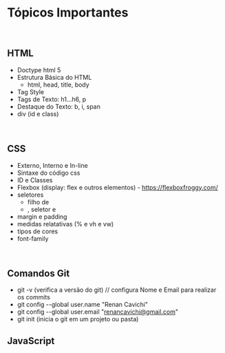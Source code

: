 # Tópicos Importantes
<br>

## HTML
- Doctype html 5
- Estrutura Básica do HTML
    - html, head, title, body
- Tag Style
- Tags de Texto: h1...h6, p
- Destaque do Texto: b, i, span
- div (id e class)

<br>

## CSS
- Externo, Interno e In-line
- Sintaxe do código css
- ID e Classes
- Flexbox (display: flex e outros elementos) - https://flexboxfroggy.com/
- seletores
  - filho de
  - , seletor e
- margin e padding
- medidas relatativas (% e vh e vw)
- tipos de cores
- font-family

<br>

## Comandos Git

- git -v (verifica a versão do git)
  // configura Nome e Email para realizar os commits
- git config --global user.name "Renan Cavichi"
- git config --global user.email "renancavichi@gmail.com"
- git init (inicia o git em um projeto ou pasta)

## JavaScript